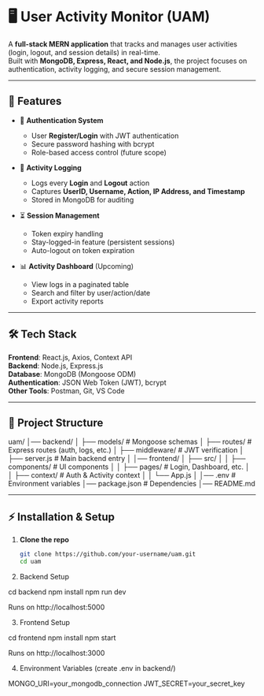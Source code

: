 # 🖥️ User Activity Monitor (UAM)

A **full-stack MERN application** that tracks and manages user activities (login, logout, and session details) in real-time.  
Built with **MongoDB, Express, React, and Node.js**, the project focuses on authentication, activity logging, and secure session management.

---

## 🚀 Features

- 🔑 **Authentication System**
  - User **Register/Login** with JWT authentication
  - Secure password hashing with bcrypt
  - Role-based access control (future scope)

- 🧾 **Activity Logging**
  - Logs every **Login** and **Logout** action
  - Captures **UserID, Username, Action, IP Address, and Timestamp**
  - Stored in MongoDB for auditing

- ⏳ **Session Management**
  - Token expiry handling
  - Stay-logged-in feature (persistent sessions)
  - Auto-logout on token expiration

- 📊 **Activity Dashboard** (Upcoming)
  - View logs in a paginated table
  - Search and filter by user/action/date
  - Export activity reports

---

## 🛠️ Tech Stack

**Frontend**: React.js, Axios, Context API  
**Backend**: Node.js, Express.js  
**Database**: MongoDB (Mongoose ODM)  
**Authentication**: JSON Web Token (JWT), bcrypt  
**Other Tools**: Postman, Git, VS Code  

---

## 📂 Project Structure

uam/
│── backend/
│ ├── models/ # Mongoose schemas
│ ├── routes/ # Express routes (auth, logs, etc.)
│ ├── middleware/ # JWT verification
│ ├── server.js # Main backend entry
│
│── frontend/
│ ├── src/
│ │ ├── components/ # UI components
│ │ ├── pages/ # Login, Dashboard, etc.
│ │ ├── context/ # Auth & Activity context
│ │ └── App.js
│
│── .env # Environment variables
│── package.json # Dependencies
│── README.md


---

## ⚡ Installation & Setup

1. **Clone the repo**
   ```bash
   git clone https://github.com/your-username/uam.git
   cd uam
2. Backend Setup

cd backend
npm install
npm run dev


Runs on http://localhost:5000

3. Frontend Setup

cd frontend
npm install
npm start


Runs on http://localhost:3000

4. Environment Variables (create .env in backend/)

MONGO_URI=your_mongodb_connection
JWT_SECRET=your_secret_key
